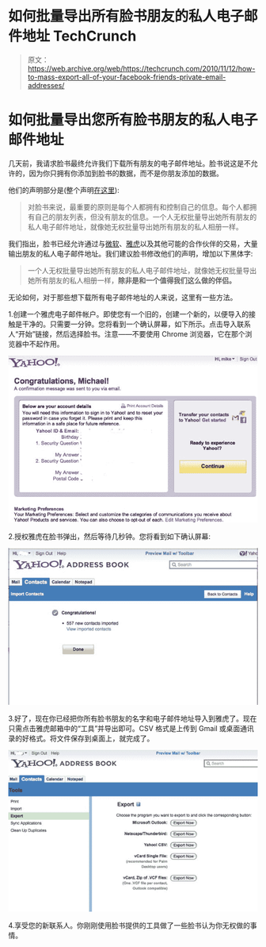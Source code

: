 # 如何批量导出所有脸书朋友的私人电子邮件地址 TechCrunch

> 原文：<https://web.archive.org/web/https://techcrunch.com/2010/11/12/how-to-mass-export-all-of-your-facebook-friends-private-email-addresses/>

# 如何批量导出您所有脸书朋友的私人电子邮件地址

几天前，我请求脸书最终允许我们下载所有朋友的电子邮件地址。脸书说这是不允许的，因为你只拥有你添加到脸书的数据，而不是你朋友添加的数据。

他们的声明部分是(整个声明[在这里](https://web.archive.org/web/20230202212937/https://techcrunch.com/2010/11/09/facebook-slaps-google-openness-doesnt-mean-being-open-when-its-convenient/)):

> 对脸书来说，最重要的原则是每个人都拥有和控制自己的信息。每个人都拥有自己的朋友列表，但没有朋友的信息。一个人无权批量导出她所有朋友的私人电子邮件地址，就像她无权批量导出她所有朋友的私人相册一样。

我们指出，脸书已经允许通过与[微软](https://web.archive.org/web/20230202212937/https://techcrunch.com/2008/11/14/the-very-curious-microsoft-facebook-user-data-relationship/)、[雅虎](https://web.archive.org/web/20230202212937/https://techcrunch.com/2010/03/04/yahoo-contacts-gets-facebook-connect/)以及其他可能的合作伙伴的交易，大量输出朋友的私人电子邮件地址。我们建议脸书修改他们的声明，增加以下黑体字:

> 一个人无权批量导出她所有朋友的私人电子邮件地址，就像她无权批量导出她所有朋友的私人相册一样，**除非是和一个值得我们这么做的伴侣。**

无论如何，对于那些想下载所有电子邮件地址的人来说，这里有一些方法。

1.创建一个雅虎电子邮件帐户。即使您有一个旧的，创建一个新的，以便导入的接触是干净的。只需要一分钟。您将看到一个确认屏幕，如下所示。点击导入联系人“开始”链接，然后选择脸书。注意——不要使用 Chrome 浏览器，它在那个浏览器中不起作用。

![](img/e99660684da0535e65c7ae3252c7841c.png)

2.授权雅虎在脸书弹出，然后等待几秒钟。您将看到如下确认屏幕:

![](img/00110496c7a2b53572894cf6b48889d1.png)

3.好了，现在你已经把你所有脸书朋友的名字和电子邮件地址导入到雅虎了。现在只需点击雅虎邮箱中的“工具”并导出即可。CSV 格式是上传到 Gmail 或桌面通讯录的好格式。将文件保存到桌面上，就完成了。

![](img/3d4ec6312f7217838f8d490f1f50c6b3.png)


4.享受您的新联系人。你刚刚使用脸书提供的工具做了一些脸书认为你无权做的事情。